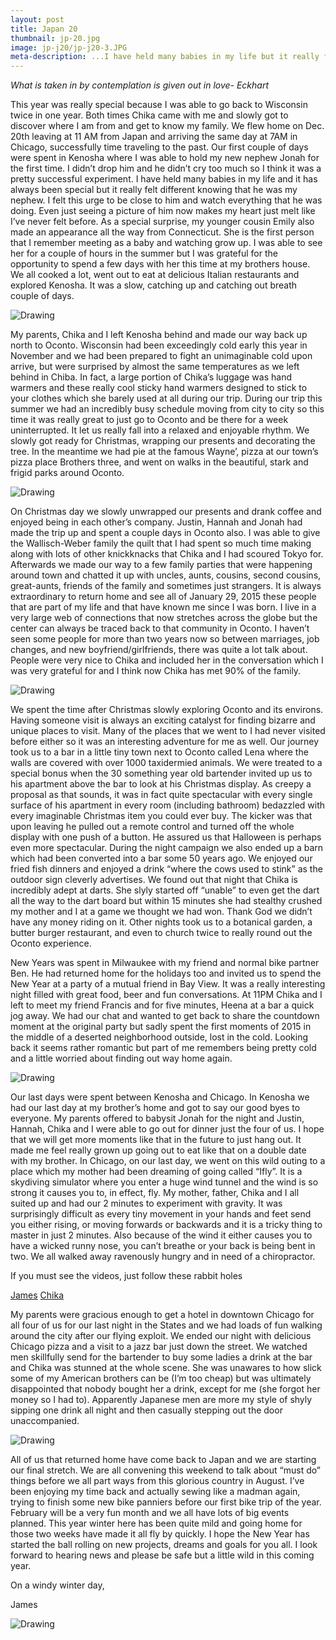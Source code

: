 ```yaml
---
layout: post
title: Japan 20
thumbnail: jp-20.jpg
image: jp-j20/jp-j20-3.JPG
meta-description: ...I have held many babies in my life but it really felt different knowing that he was my nephew. I felt this urge to be close to him and watch everything that he was doing...
---
```


*What is taken in by contemplation is given out in love- Eckhart*

This year was really special because I was able to go back to Wisconsin twice in one year. Both times Chika came with me and slowly got to discover where I am from and get to know my family. We flew home on Dec. 20th leaving at 11 AM from Japan and arriving the same day at 7AM in Chicago, successfully time traveling to the past. Our first couple of days were spent in Kenosha where I was able to hold my new nephew Jonah for the first time. I didn’t drop him and he didn’t cry too much so I think it was a pretty successful experiment. I have held many babies in my life and it has always been special but it really felt different knowing that he was my nephew. I felt this urge to be close to him and watch everything that he was doing. Even just seeing a picture of him now makes my heart just melt like I’ve never felt before. As a special surprise, my younger cousin Emily also made an appearance all the way from Connecticut. She is the first person that I remember meeting as a baby and watching grow up. I was able to see her for a couple of hours in the summer but I was grateful for the opportunity to spend a few days with her this time at my brothers house. We all cooked a lot, went out to eat at delicious Italian restaurants and explored Kenosha. It was a slow, catching up and catching out breath couple of days.

<div class="post-image-container"><img class="post-image" src="{{ site.url }}/assets/img/posts/jp-j20/jp-j20-1.JPG" alt="Drawing"></div>

My parents, Chika and I left Kenosha behind and made our way back up north to Oconto. Wisconsin had been exceedingly cold early this year in November and we had been prepared to fight an unimaginable cold upon arrive, but were surprised by almost the same temperatures as we left behind in Chiba. In fact, a large portion of Chika’s luggage was hand warmers and these really cool sticky hand warmers designed to stick to your clothes which she barely used at all during our trip. During our trip this summer we had an incredibly busy schedule moving from city to city so this time it was really great to just go to Oconto and be there for a week uninterrupted. It let us really fall into a relaxed and enjoyable rhythm. We slowly got ready for Christmas, wrapping our presents and decorating the tree. In the meantime we had pie at the famous Wayne’, pizza at our town’s pizza place Brothers three, and went on walks in the beautiful, stark and frigid parks around Oconto.

<div class="post-image-container"><img class="post-image" src="{{ site.url }}/assets/img/posts/jp-j20/jp-j20-2.JPG" alt="Drawing"></div>

On Christmas day we slowly unwrapped our presents and drank coffee and enjoyed being in each other’s company. Justin, Hannah and Jonah had made the trip up and spent a couple days in Oconto also. I was able to give the Wallisch-Weber family the quilt that I had spent so much time making along with lots of other knickknacks that Chika and I had scoured Tokyo for. Afterwards we made our way to a few family parties that were happening around town and chatted it up with uncles, aunts, cousins, second cousins, great-aunts, friends of the family and sometimes just strangers. It is always extraordinary to return home and see all of January 29, 2015 these people that are part of my life and that have known me since I was born. I live in a very large web of connections that now stretches across the globe but the center can always be traced back to that community in Oconto. I haven’t seen some people for more than two years now so between marriages, job changes, and new boyfriend/girlfriends, there was quite a lot talk about. People were very nice to Chika and included her in the conversation which I was very grateful for and I think now Chika has met 90% of the family.

<div class="post-image-container"><img class="post-image" src="{{ site.url }}/assets/img/posts/jp-j20/jp-j20-7.JPG" alt="Drawing"></div>

We spent the time after Christmas slowly exploring Oconto and its environs. Having someone visit is always an exciting catalyst for finding bizarre and unique places to visit. Many of the places that we went to I had never visited before either so it was an interesting adventure for me as well. Our journey took us to a bar in a little tiny town next to Oconto called Lena where the walls are covered with over 1000 taxidermied animals. We were treated to a special bonus when the 30 something year old bartender invited up us to his apartment above the bar to look at his Christmas display. As creepy a proposal as that sounds, it was in fact quite spectacular with every single surface of his apartment in every room (including bathroom) bedazzled with every imaginable Christmas item you could ever buy. The kicker was that upon leaving he pulled out a remote control and turned off the whole display with one push of a button. He assured us that Halloween is perhaps even more spectacular. During the night campaign we also ended up a barn which had been converted into a bar some 50 years ago. We enjoyed our fried fish dinners and enjoyed a drink “where the cows used to stink” as the outdoor sign cleverly advertises. We found out that night that Chika is incredibly adept at darts. She slyly started off “unable” to even get the dart all the way to the dart board but within 15 minutes she had stealthy crushed my mother and I at a game we thought we had won. Thank God we didn’t have any money riding on it. Other nights took us to a botanical garden, a butter burger restaurant, and even to church twice to really round out the Oconto experience.

New Years was spent in Milwaukee with my friend and normal bike partner Ben. He had returned home for the holidays too and invited us to spend the New Year at a party of a mutual friend in Bay View. It was a really interesting night filled with great food, beer and fun conversations. At 11PM Chika and I left to meet my friend Francis and for five minutes, Heena at a bar a quick jog away. We had our chat and wanted to get back to share the countdown moment at the original party but sadly spent the first moments of 2015 in the middle of a deserted neighborhood outside, lost in the cold. Looking back it seems rather romantic but part of me remembers being pretty cold and a little worried about finding out way home again.

<div class="post-image-container"><img class="post-image" src="{{ site.url }}/assets/img/posts/jp-j20/jp-j20-4.JPG" alt="Drawing"></div>

Our last days were spent between Kenosha and Chicago. In Kenosha we had our last day at my brother’s home and got to say our good byes to everyone. My parents offered to babysit Jonah for the night and Justin, Hannah, Chika and I were able to go out for dinner just the four of us. I hope that we will get more moments like that in the future to just hang out. It made me feel really grown up going out to eat like that on a double date with my brother. In Chicago, on our last day, we went on this wild outing to a place which my mother had been dreaming of going called “Ifly”. It is a skydiving simulator where you enter a huge wind tunnel and the wind is so strong it causes you to, in effect, fly. My mother, father, Chika and I all suited up and had our 2 minutes to experiment with gravity. It was surprisingly difficult as every tiny movement in your hands and feet send you either rising, or moving forwards or backwards and it is a tricky thing to master in just 2 minutes. Also because of the wind it either causes you to have a wicked runny nose, you can’t breathe or your back is being bent in two. We all walked away ravenously hungry and in need of a chiropractor.

If you must see the videos, just follow these rabbit holes

[James](http://youtu.be/A6z3ZI4sGI4) [Chika](http://youtu.be/YWKSRWnDj7I)

My parents were gracious enough to get a hotel in downtown Chicago for all four of us for our last night in the States and we had loads of fun walking around the city after our flying exploit. We ended our night with delicious Chicago pizza and a visit to a jazz bar just down the street. We watched men skillfully send for the bartender to buy some ladies a drink at the bar and Chika was stunned at the whole scene. She was unawares to how slick some of my American brothers can be (I’m too cheap) but was ultimately disappointed that nobody bought her a drink, except for me (she forgot her money so I had to). Apparently Japanese men are more my style of shyly sipping one drink all night and then casually stepping out the door unaccompanied.

<div class="post-image-container"><img class="post-image" src="{{ site.url }}/assets/img/posts/jp-j20/jp-j20-5.JPG" alt="Drawing"></div>

All of us that returned home have come back to Japan and we are starting our final stretch. We are all convening this weekend to talk about “must do” things before we all part ways from this glorious  country in August. I’ve been enjoying my time back and actually sewing like a madman again, trying to finish some new bike panniers before our first bike trip of the year. February will be a very fun month and we all have lots of big events planned. This year winter here has been quite mild and going home for those two weeks have made it all fly by quickly. I hope the New Year has started the ball rolling on new projects, dreams and goals for you all. I look forward to hearing news and please be safe but a little wild in this coming year.

On a windy winter day,

James

<div class="post-image-container"><img class="post-image" src="{{ site.url }}/assets/img/posts/jp-j20/jp-j20-3.JPG" alt="Drawing"></div>

